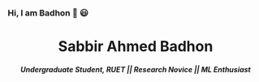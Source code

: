 ### Hi, I am Badhon 👋 :smiley:

<h1 align="center">Sabbir Ahmed Badhon</h1>
<h5 align="center">Undergraduate Student, RUET || Research Novice || ML Enthusiast</h5> 

<!--
**SABadhon/SABadhon** is a ✨ _special_ ✨ repository because its `README.md` (this file) appears on your GitHub profile.

Here are some ideas to get you started:

- 🔭 I’m currently working on ...
- 🌱 I’m currently learning ...
- 👯 I’m looking to collaborate on ...
- 🤔 I’m looking for help with ...
- 💬 Ask me about ...
- 📫 How to reach me: ...
- 😄 Pronouns: ...
- ⚡ Fun fact: ...
-->

